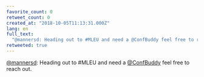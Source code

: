 ```yaml
---
favorite_count: 0
retweet_count: 0
created_at: "2018-10-05T11:13:31.000Z"
lang: en
full_text:
  "@mannersd: Heading out to #MLEU and need a @ConfBuddy feel free to reach out."
retweeted: true
---
```


[@mannersd](https://twitter.com/mannersd): Heading out to #MLEU and need a
[@ConfBuddy](https://twitter.com/ConfBuddy) feel free to reach out.
